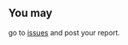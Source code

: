 ## You may

go to [issues](https://github.com/speakworldlanguages/Here-you-can-report-issues-about-the-app/issues) and post your report.
